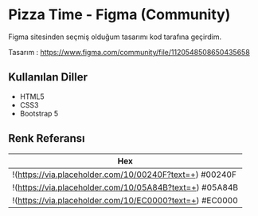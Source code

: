 
# Pizza Time - Figma (Community)

Figma sitesinden seçmiş olduğum tasarımı kod tarafına geçirdim.

Tasarım : https://www.figma.com/community/file/1120548508650435658



## Kullanılan Diller

+ HTML5
+ CSS3
+ Bootstrap 5

  

## Renk Referansı

|  Hex                                                                |
|  ------------------------------------------------------------------ |
| !(https://via.placeholder.com/10/00240F?text=+) #00240F |
| !(https://via.placeholder.com/10/05A84B?text=+) #05A84B |
| !(https://via.placeholder.com/10/EC0000?text=+) #EC0000 |
